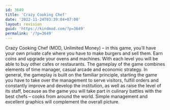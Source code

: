 ```yaml
---
id: 3649
title: 'Crazy Cooking Chef'
date: '2022-11-24T03:39:04+07:00'
layout: revision
guid: 'https://kindmod.com/?p=3649'
permalink: '/?p=3649'
---
```


Crazy Cooking Chef (MOD, Unlimited Money) – in this game, you’ll have your own private cafe where you have to make burgers and sell them. Earn coins and upgrade your ovens and machines. With each level you will be able to buy other cafes or restaurants. The gameplay of the game combines elements of time manager, casual arcade and economic strategy. In general, the gameplay is built on the familiar principle, starting the game you have to take over the management to serve visitors, fulfill orders and constantly improve and develop the institution, as well as raise the level of its staff, because as the game you will take part in culinary battles with the best chefs – cooks from around the world. Simple management and excellent graphics will complement the overall picture.